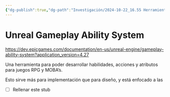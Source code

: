 ```yaml
---
{"dg-publish":true,"dg-path":"Investigación/2024-10-22_16.55 Herramientas existentes en el sector.md","permalink":"/investigacion/2024-10-22-16-55-herramientas-existentes-en-el-sector/"}
---
```


# Unreal Gameplay Ability System

https://dev.epicgames.com/documentation/en-us/unreal-engine/gameplay-ability-system?application_version=4.27

Una herramienta para poder desarrollar habilidades, acciones y atributos para juegos RPG y MOBA’s.

Esto sirve más para implementación que para diseño, y está enfocado a las 

- [ ] Rellenar este stub

